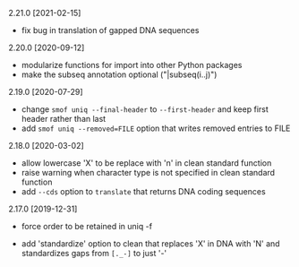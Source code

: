 2.21.0 [2021-02-15]

  * fix bug in translation of gapped DNA sequences

2.20.0 [2020-09-12]

  * modularize functions for import into other Python packages
  * make the subseq annotation optional ("|subseq(i..j)")

2.19.0 [2020-07-29]

  * change `smof uniq --final-header` to `--first-header` and keep first header
    rather than last
  * add `smof uniq --removed=FILE` option that writes removed entries to FILE

2.18.0 [2020-03-02]

  * allow lowercase 'X' to be replace with 'n' in clean standard function
  * raise warning when character type is not specified in clean standard function
  * add `--cds` option to `translate` that returns DNA coding sequences

2.17.0 [2019-12-31]

  * force order to be retained in uniq -f

  * add 'standardize' option to clean that replaces 'X' in DNA with 'N' and
    standardizes gaps from `[._-]` to just '-' 
